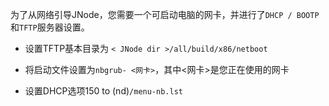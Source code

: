 为了从网络引导JNode，您需要一个可启动电脑的网卡，并进行了`DHCP / BOOTP`和`TFTP`服务器设置。

* 设置TFTP基本目录为 `< JNode dir >/all/build/x86/netboot`

* 将启动文件设置为`nbgrub- <网卡>`，其中<网卡>是您正在使用的网卡  

* 设置DHCP选项150 to (nd)`/menu-nb.lst`  
